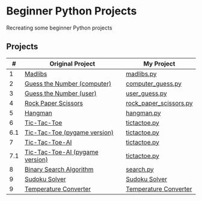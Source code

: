 # Beginner Python Projects
Recreating some beginner Python projects
## Projects

|#|Original Project|My Project|
|-|---------------|----------|
|1|[Madlibs](https://youtu.be/8ext9G7xspg?t=100)|[madlibs.py](https://github.com/Momen-17/Beginner-Python-Projects/blob/master/Projects/Madlibs/madlibs.py)
|2|[Guess the Number (computer)](https://youtu.be/8ext9G7xspg?t=414)|[computer_guess.py](https://github.com/Momen-17/Beginner-Python-Projects/blob/master/Projects/Guess%20the%20Number%20(Computer)/computer_guess.py)|
|3|[Guess the Number (user)](https://youtu.be/8ext9G7xspg?t=797)|[user_guess.py](https://github.com/Momen-17/Beginner-Python-Projects/blob/master/Projects/Guess%20the%20Number%20(User)/user_guess.py)|
|4|[Rock Paper Scissors](https://youtu.be/8ext9G7xspg?t=1274)|[rock_paper_scissors.py](https://github.com/Momen-17/Beginner-Python-Projects/blob/master/Projects/Rock%20Paper%20Scissors/rock_paper_scissors.py)|
|5|[Hangman](https://youtu.be/8ext9G7xspg?t=1465)|[hangman.py](https://github.com/Momen-17/Beginner-Python-Projects/blob/master/Projects/Hangman/hangman.py)|
|6|[Tic-Tac-Toe](https://youtu.be/8ext9G7xspg)|[tictactoe.py](https://github.com/Momen-17/Beginner-Python-Projects/blob/master/Projects/Tic-Tac-Toe/tictactoe.py)|
|6.1|[Tic-Tac-Toe (pygame version)](https://www.youtube.com/watch?v=pc7XhHxSgrM&list=PLr-iRXN7HiJgJzMX22AVw4IU8ZOR4JS97&pp=iAQB)|[tictactoe.py](https://github.com/Momen-17/Beginner-Python-Projects/blob/master/Projects/Tic-Tac-Toe%20(pygame)/tictactoe.py)|
|7|[Tic-Tac-Toe-AI](https://youtu.be/8ext9G7xspg)|[tictactoe.py](https://github.com/Momen-17/Beginner-Python-Projects/blob/master/Projects/TIC-TAC-TOE-AI/tictactoe.py)|
|7.1|[Tic-Tac-Toe-AI (pygame version)](https://youtu.be/Bk9hlNZc6sE)|[tictactoe.py](https://github.com/Momen-17/Beginner-Python-Projects/blob/master/Projects/TIC-TAC-TOE-AI%20(pygame)/tictactoe.py)|
|8|[Binary Search Algorithm](https://youtu.be/MFhxShGxHWc)|[search.py](https://github.com/Momen-17/Beginner-Python-Projects/blob/master/Projects/Search%20Algorithm/search.py)|
|9|[Sudoku Solver](https://github.com/sotolf2/simple-sudoku)|[Sudoku Solver](https://github.com/Momen-17/Beginner-Python-Projects/tree/master/Projects/Sudoku%20Solver)|
|9|[Temperature Converter](https://github.com/Momen-17/Beginner-Python-Projects/blob/master/Projects/Temperature%20Converter/converter.py)|[Temperature Converter](https://github.com/Momen-17/Beginner-Python-Projects/blob/master/Projects/Temperature%20Converter/converter.py)|
